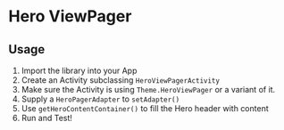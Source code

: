 Hero ViewPager
==============

Usage
-----

1. Import the library into your App
2. Create an Activity subclassing `HeroViewPagerActivity`
3. Make sure the Activity is using  `Theme.HeroViewPager` or a variant of it.
4. Supply a `HeroPagerAdapter` to `setAdapter()`
5. Use `getHeroContentContainer()` to fill the Hero header with content
6. Run and Test!